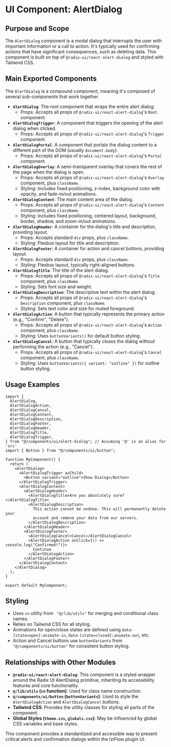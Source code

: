 # UI Component: AlertDialog

## Purpose and Scope

The `AlertDialog` component is a modal dialog that interrupts the user with important information or a call to action. It's typically used for confirming actions that have significant consequences, such as deleting data. This component is built on top of `@radix-ui/react-alert-dialog` and styled with Tailwind CSS.

## Main Exported Components

The `AlertDialog` is a compound component, meaning it's composed of several sub-components that work together.

*   **`AlertDialog`**: The root component that wraps the entire alert dialog.
    *   Props: Accepts all props of `@radix-ui/react-alert-dialog`'s `Root` component.
*   **`AlertDialogTrigger`**: A component that triggers the opening of the alert dialog when clicked.
    *   Props: Accepts all props of `@radix-ui/react-alert-dialog`'s `Trigger` component.
*   **`AlertDialogPortal`**: A component that portals the dialog content to a different part of the DOM (usually `document.body`).
    *   Props: Accepts all props of `@radix-ui/react-alert-dialog`'s `Portal` component.
*   **`AlertDialogOverlay`**: A semi-transparent overlay that covers the rest of the page when the dialog is open.
    *   Props: Accepts all props of `@radix-ui/react-alert-dialog`'s `Overlay` component, plus `className`.
    *   Styling: Includes fixed positioning, z-index, background color with opacity, and fade-in/out animations.
*   **`AlertDialogContent`**: The main content area of the dialog.
    *   Props: Accepts all props of `@radix-ui/react-alert-dialog`'s `Content` component, plus `className`.
    *   Styling: Includes fixed positioning, centered layout, background, border, shadow, and zoom-in/out animations.
*   **`AlertDialogHeader`**: A container for the dialog's title and description, providing layout.
    *   Props: Accepts standard `div` props, plus `className`.
    *   Styling: Flexbox layout for title and description.
*   **`AlertDialogFooter`**: A container for action and cancel buttons, providing layout.
    *   Props: Accepts standard `div` props, plus `className`.
    *   Styling: Flexbox layout, typically right-aligned buttons.
*   **`AlertDialogTitle`**: The title of the alert dialog.
    *   Props: Accepts all props of `@radix-ui/react-alert-dialog`'s `Title` component, plus `className`.
    *   Styling: Sets font size and weight.
*   **`AlertDialogDescription`**: The descriptive text within the alert dialog.
    *   Props: Accepts all props of `@radix-ui/react-alert-dialog`'s `Description` component, plus `className`.
    *   Styling: Sets text color and size for muted foreground.
*   **`AlertDialogAction`**: A button that typically represents the primary action (e.g., "Confirm", "Delete").
    *   Props: Accepts all props of `@radix-ui/react-alert-dialog`'s `Action` component, plus `className`.
    *   Styling: Uses `buttonVariants()` for default button styling.
*   **`AlertDialogCancel`**: A button that typically closes the dialog without performing the action (e.g., "Cancel").
    *   Props: Accepts all props of `@radix-ui/react-alert-dialog`'s `Cancel` component, plus `className`.
    *   Styling: Uses `buttonVariants({ variant: "outline" })` for outline button styling.

## Usage Examples

```tsx
import {
  AlertDialog,
  AlertDialogAction,
  AlertDialogCancel,
  AlertDialogContent,
  AlertDialogDescription,
  AlertDialogFooter,
  AlertDialogHeader,
  AlertDialogTitle,
  AlertDialogTrigger,
} from "@/components/ui/alert-dialog"; // Assuming '@' is an alias for 'src'
import { Button } from "@/components/ui/button";

function MyComponent() {
  return (
    <AlertDialog>
      <AlertDialogTrigger asChild>
        <Button variant="outline">Show Dialog</Button>
      </AlertDialogTrigger>
      <AlertDialogContent>
        <AlertDialogHeader>
          <AlertDialogTitle>Are you absolutely sure?</AlertDialogTitle>
          <AlertDialogDescription>
            This action cannot be undone. This will permanently delete your
            account and remove your data from our servers.
          </AlertDialogDescription>
        </AlertDialogHeader>
        <AlertDialogFooter>
          <AlertDialogCancel>Cancel</AlertDialogCancel>
          <AlertDialogAction onClick={() => console.log("Confirmed!")}>
            Continue
          </AlertDialogAction>
        </AlertDialogFooter>
      </AlertDialogContent>
    </AlertDialog>
  );
}

export default MyComponent;
```

## Styling

*   Uses `cn` utility from ` "@/lib/utils"` for merging and conditional class names.
*   Relies on Tailwind CSS for all styling.
*   Animations for open/close states are defined using `data-[state=open]:animate-in`, `data-[state=closed]:animate-out`, etc.
*   Action and Cancel buttons use `buttonVariants` from ` "@/components/ui/button"` for consistent button styling.

## Relationships with Other Modules

*   **`@radix-ui/react-alert-dialog`**: This component is a styled wrapper around the Radix UI AlertDialog primitive, inheriting its accessibility features and core functionality.
*   **`@/lib/utils` (`cn` function)**: Used for class name construction.
*   **`@/components/ui/button` (`buttonVariants`)**: Used to style the `AlertDialogAction` and `AlertDialogCancel` buttons.
*   **Tailwind CSS**: Provides the utility classes for styling all parts of the component.
*   **Global Styles (`theme.css`, `globals.css`)**: May be influenced by global CSS variables and base styles.

This component provides a standardized and accessible way to present critical alerts and confirmation dialogs within the IziFlow plugin UI.
